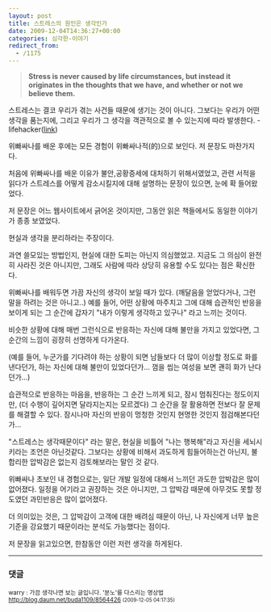 ```yaml
---
layout: post
title: 스트레스의 원인은 생각인가
date: 2009-12-04T14:36:27+00:00
categories: 심각한-이야기
redirect_from:
  - /1175
---
```


 

> <strong>Stress is never caused by life circumstances, but instead it originates in the thoughts that we have, and whether or not we  believe them.</strong>

스트레스는 결코 우리가 겪는 사건들 때문에 생기는 것이 아니다. 그보다는 우리가 어떤 생각을 품는지에, 그리고 우리가 그 생각을 객관적으로 볼 수 있는지에 따라 발생한다. - lifehacker(<a title="[http://www.lifehack.org/articles/productivity/procrastination-not-a-problem.html?utm_source=feedburner&amp;utm_medium=feed&amp;utm_campaign=Feed%3A+LifeHack+%28lifehack.org%29&amp;utm_content=Google+Reader]로 이동합니다." href="http://www.lifehack.org/articles/productivity/procrastination-not-a-problem.html?utm_source=feedburner&amp;utm_medium=feed&amp;utm_campaign=Feed%3A+LifeHack+%28lifehack.org%29&amp;utm_content=Google+Reader" target="_blank" rel="noopener">link</a>)

 

위빠싸나를 배운 후에는 모든 경험이 위빠싸나적(的)으로 보인다. 저 문장도 마찬가지다.

처음에 위빠싸나를 배운 이유가 불안,공황증세에 대처하기 위해서였었고, 관련 서적을 읽다가 스트레스를 어떻게 감소시킬지에 대해 설명하는 문장이 있으면, 눈에 확 들어왔었다.

저 문장은 어느 웹사이트에서 긁어온 것이지만, 그동안 읽은 책들에서도 동일한 이야기가 종종 보였었다.

현실과 생각을 분리하라는 주장이다.

과연 쓸모있는 방법인지, 현실에 대한 도피는 아닌지 의심했었고. 지금도 그 의심이 완전히 사라진 것은 아니지만, 그래도 사람에 따라 상당히 유용할 수도 있다는 점은 확신한다.

위빠싸나를 배워두면 가끔 자신의 생각이 보일 때가 있다. (깨달음을 얻었다거나, 그런 말을 하려는 것은 아니고..) 예를 들어, 어떤 상황에 마주치고 그에 대해 습관적인 반응을 보이게 되는 그 순간에 갑자기 "내가 이렇게 생각하고 있구나" 라고 느끼는 것이다.

비슷한 상황에 대해 매번 그런식으로 반응하는 자신에 대해 불만을 가지고 있었다면, 그 순간의 느낌이 굉장히 선명하게 다가온다.

(예를 들어, 누군가를 기다려야 하는 상황이 되면 남들보다 더 많이 이상할 정도로 화를 낸다던가, 하는 자신에 대해 불만이 있었다던가... 껌을 씹는 여성을 보면 괜히 화가 난다던가...)

습관적으로 반응하는 마음을, 반응하는 그 순간 느끼게 되고, 잠시 멈춰진다는 정도이지만, (더 수행이 깊어지면 달라지는지는 모르겠다) 그 순간을 잘 활용하면 전보다 잘 문제를 해결할 수 있다. 잠시나마 자신의 반응이 멍청한 것인지 현명한 것인지 점검해본다던가...

"스트레스는 생각때문이다" 라는 말은, 현실을 비틀어 "나는 행복해"라고 자신을 세뇌시키라는 조언은 아닌것같다. 그보다는 상황에 비해서 과도하게 힘들어하는건 아닌지, 불합리한 압박감은 없는지 검토해보라는 말인 것 같다.

위빠싸나 초보인 내 경험으로는, 일단 개발 일정에 대해서 느끼던 과도한 압박감은 많이 없어졌다. 일정을 어기라고 권장하는 것은 아니지만, 그 압박감 때문에 아무것도 못할 정도였던 과민반응은 많이 없어졌다.

더 의미있는 것은, 그 압박감이 고객에 대한 배려심 때문이 아닌, 나 자신에게 너무 높은 기준을 강요했기 때문이라는 분석도 가능했다는 점이다.

저 문장을 읽고있으면, 한참동안 이런 저런 생각을 하게된다.

* * *

### 댓글



<!--- cmt:1197 --->
<!--- mail: --->
<!--- parent:0 --->

<small class=comment>warry : 가끔 생각나면 보는 글입니다. '분노'를 다스리는 명상법 http://blog.daum.net/buda1109/8564426 <small>(2009-12-05 04:17:35)</small></small>

